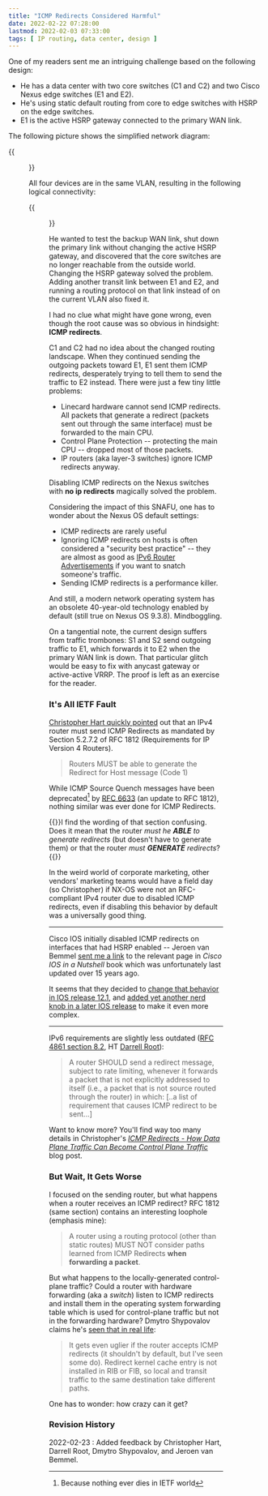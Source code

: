 ```yaml
---
title: "ICMP Redirects Considered Harmful"
date: 2022-02-22 07:28:00
lastmod: 2022-02-03 07:33:00
tags: [ IP routing, data center, design ]
---
```

One of my readers sent me an intriguing challenge based on the following design:

* He has a data center with two core switches (C1 and C2) and two Cisco Nexus edge switches (E1 and E2).
* He's using static default routing from core to edge switches with HSRP on the edge switches.
* E1 is the active HSRP gateway connected to the primary WAN link.

The following picture shows the simplified network diagram:
<!--more-->
{{<figure src="/2022/02/icmp-redirect-physical.png" caption="Physical connectivity">}}

All four devices are in the same VLAN, resulting in the following logical connectivity:

{{<figure src="/2022/02/icmp-redirect-layer-3.png" caption="Layer-3 connectivity">}}

He wanted to test the backup WAN link, shut down the primary link without changing the active HSRP gateway, and discovered that the core switches are no longer reachable from the outside world. Changing the HSRP gateway solved the problem. Adding another transit link between E1 and E2, and running a routing protocol on that link instead of on the current VLAN also fixed it.

I had no clue what might have gone wrong, even though the root cause was so obvious in hindsight: **ICMP redirects**.

C1 and C2 had no idea about the changed routing landscape. When they continued sending the outgoing packets toward E1, E1 sent them ICMP redirects, desperately trying to tell them to send the traffic to E2 instead. There were just a few tiny little problems:

* Linecard hardware cannot send ICMP redirects. All packets that generate a redirect (packets sent out through the same interface) must be forwarded to the main CPU.
* Control Plane Protection -- protecting the main CPU -- dropped most of those packets.
* IP routers (aka layer-3 switches) ignore ICMP redirects anyway.

Disabling ICMP redirects on the Nexus switches with **no ip redirects** magically solved the problem.

Considering the impact of this SNAFU, one has to wonder about the Nexus OS default settings:

* ICMP redirects are rarely useful
* Ignoring ICMP redirects on hosts is often considered a "security best practice" -- they are almost as good as [IPv6 Router Advertisements](/2011/11/ipv6-security-getting-bored-bru-airport.html) if you want to snatch someone's traffic.
* Sending ICMP redirects is a performance killer.

And still, a modern network operating system has an obsolete 40-year-old technology enabled by default (still true on Nexus OS 9.3.8). Mindboggling.

On a tangential note, the current design suffers from traffic trombones: S1 and S2 send outgoing traffic to E1, which forwards it to E2 when the primary WAN link is down. That particular glitch would be easy to fix with anycast gateway or active-active VRRP. The proof is left as an exercise for the reader.

### It's All IETF Fault

[Christopher Hart quickly pointed](https://twitter.com/_ChrisJHart/status/1496097748206112771) out that an IPv4 router must send ICMP Redirects as mandated by Section 5.2.7.2 of RFC 1812 (Requirements for IP Version 4 Routers). 

> Routers MUST be able to generate the Redirect for Host message (Code 1)

While ICMP Source Quench messages have been deprecated[^DP] by [RFC 6633](https://datatracker.ietf.org/doc/html/rfc6633) (an update to RFC 1812), nothing similar was ever done for ICMP Redirects.

{{<note info>}}I find the wording of that section confusing. Does it mean that the router *must he **ABLE** to generate redirects* (but doesn't have to generate them) or that the router *must **GENERATE** redirects*?{{</note>}}

In the weird world of corporate marketing, other vendors' marketing teams would have a field day (so Christopher) if NX-OS  were not an RFC-compliant IPv4 router due to disabled ICMP redirects, even if disabling this behavior by default was a universally good thing.

---

Cisco IOS initially disabled ICMP redirects on interfaces that had HSRP enabled -- Jeroen van Bemmel [sent me a link](https://twitter.com/jbemmel/status/1496241937057202190) to the relevant page in *Cisco IOS in a Nutshell* book which was unfortunately last updated over 15 years ago. 

It seems that they decided to [change that behavior in IOS release 12.1](https://www.cisco.com/c/en/us/td/docs/ios-xml/ios/ipapp/command/iap-cr-book/iap-i1.html#wp1977268460), and [added yet another nerd knob in a later IOS release](https://www.cisco.com/c/en/us/td/docs/ios-xml/ios/ipapp_fhrp/configuration/xe-16-5/fhp-xe-16-5-book/fhp-hsrp-icmp.html) to make it even more complex.

---

IPv6 requirements are slightly less outdated ([RFC 4861 section 8.2](https://www.rfc-editor.org/rfc/rfc4861.html#section-8.2), HT [Darrell Root](https://twitter.com/DarrellRoot/status/1496124013198082060)):

>  A router SHOULD send a redirect message, subject to rate limiting, whenever it forwards a packet that is not explicitly addressed to itself (i.e., a packet that is not source routed through the router) in which: [..a list of requirement that causes ICMP redirect to be sent...]

Want to know more? You'll find way too many details in Christopher's _[ICMP Redirects - How Data Plane Traffic Can Become Control Plane Traffic](https://chrisjhart.com/How-Data-Plane-Traffic-Can-Become-Control-Plane-Traffic/)_ blog post.

### But Wait, It Gets Worse

I focused on the sending router, but what happens when a router receives an ICMP redirect? RFC 1812 (same section) contains an interesting loophole (emphasis mine):

> A router using a routing protocol (other than static routes) MUST NOT consider paths learned from ICMP Redirects **when forwarding a packet**.

But what happens to the locally-generated control-plane traffic? Could a router with hardware forwarding (aka a *switch*) listen to ICMP redirects and install them in the operating system forwarding table which is used for control-plane traffic but not in the forwarding hardware? Dmytro Shypovalov claims he's [seen that in real life](https://twitter.com/routingcraft/status/1496069240926969858):

> It gets even uglier if the router accepts ICMP redirects (it shouldn't by default, but I've seen some do). Redirect kernel cache entry is not installed in RIB or FIB, so local and transit traffic to the same destination take different paths.

One has to wonder: how crazy can it get?

### Revision History

2022-02-23
: Added feedback by Christopher Hart, Darrell Root, Dmytro Shypovalov, and Jeroen van Bemmel.

[^DP]: Because nothing ever dies in IETF world